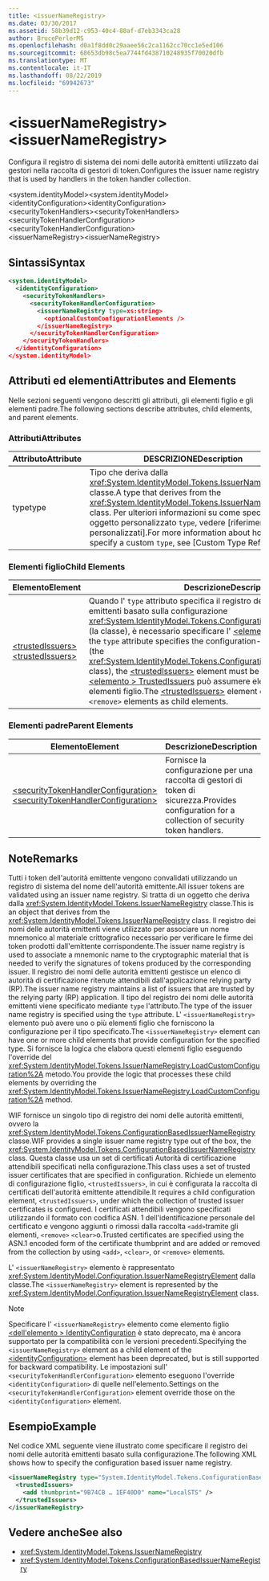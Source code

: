 ```yaml
---
title: <issuerNameRegistry>
ms.date: 03/30/2017
ms.assetid: 58b39d12-c953-40c4-88af-d7eb3343ca28
author: BrucePerlerMS
ms.openlocfilehash: d0a1f8dd0c29aaee56c2ca1162cc70cc1e5ed106
ms.sourcegitcommit: 68653db98c5ea7744fd438710248935f70020dfb
ms.translationtype: MT
ms.contentlocale: it-IT
ms.lasthandoff: 08/22/2019
ms.locfileid: "69942673"
---
```

# <a name="issuernameregistry"></a><span data-ttu-id="af931-101">\<issuerNameRegistry></span><span class="sxs-lookup"><span data-stu-id="af931-101">\<issuerNameRegistry></span></span>
<span data-ttu-id="af931-102">Configura il registro di sistema dei nomi delle autorità emittenti utilizzato dai gestori nella raccolta di gestori di token.</span><span class="sxs-lookup"><span data-stu-id="af931-102">Configures the issuer name registry that is used by handlers in the token handler collection.</span></span>  
  
 <span data-ttu-id="af931-103">\<system.identityModel></span><span class="sxs-lookup"><span data-stu-id="af931-103">\<system.identityModel></span></span>  
<span data-ttu-id="af931-104">\<identityConfiguration></span><span class="sxs-lookup"><span data-stu-id="af931-104">\<identityConfiguration></span></span>  
<span data-ttu-id="af931-105">\<securityTokenHandlers></span><span class="sxs-lookup"><span data-stu-id="af931-105">\<securityTokenHandlers></span></span>  
<span data-ttu-id="af931-106">\<securityTokenHandlerConfiguration></span><span class="sxs-lookup"><span data-stu-id="af931-106">\<securityTokenHandlerConfiguration></span></span>  
<span data-ttu-id="af931-107">\<issuerNameRegistry></span><span class="sxs-lookup"><span data-stu-id="af931-107">\<issuerNameRegistry></span></span>  
  
## <a name="syntax"></a><span data-ttu-id="af931-108">Sintassi</span><span class="sxs-lookup"><span data-stu-id="af931-108">Syntax</span></span>  
  
```xml  
<system.identityModel>  
  <identityConfiguration>  
    <securityTokenHandlers>  
      <securityTokenHandlerConfiguration>  
        <issuerNameRegistry type=xs:string>  
          <optionalCustomConfigurationElements />  
        </issuerNameRegistry>  
      </securityTokenHandlerConfiguration>  
    </securityTokenHandlers>  
  </identityConfiguration>  
</system.identityModel>  
```  
  
## <a name="attributes-and-elements"></a><span data-ttu-id="af931-109">Attributi ed elementi</span><span class="sxs-lookup"><span data-stu-id="af931-109">Attributes and Elements</span></span>  
 <span data-ttu-id="af931-110">Nelle sezioni seguenti vengono descritti gli attributi, gli elementi figlio e gli elementi padre.</span><span class="sxs-lookup"><span data-stu-id="af931-110">The following sections describe attributes, child elements, and parent elements.</span></span>  
  
### <a name="attributes"></a><span data-ttu-id="af931-111">Attributi</span><span class="sxs-lookup"><span data-stu-id="af931-111">Attributes</span></span>  
  
|<span data-ttu-id="af931-112">Attributo</span><span class="sxs-lookup"><span data-stu-id="af931-112">Attribute</span></span>|<span data-ttu-id="af931-113">DESCRIZIONE</span><span class="sxs-lookup"><span data-stu-id="af931-113">Description</span></span>|  
|---------------|-----------------|  
|<span data-ttu-id="af931-114">type</span><span class="sxs-lookup"><span data-stu-id="af931-114">type</span></span>|<span data-ttu-id="af931-115">Tipo che deriva dalla <xref:System.IdentityModel.Tokens.IssuerNameRegistry> classe.</span><span class="sxs-lookup"><span data-stu-id="af931-115">A type that derives from the <xref:System.IdentityModel.Tokens.IssuerNameRegistry> class.</span></span> <span data-ttu-id="af931-116">Per ulteriori informazioni su come specificare un oggetto personalizzato `type`, vedere [riferimenti ai tipi personalizzati].</span><span class="sxs-lookup"><span data-stu-id="af931-116">For more information about how to specify a custom `type`, see [Custom Type References].</span></span>|  
  
### <a name="child-elements"></a><span data-ttu-id="af931-117">Elementi figlio</span><span class="sxs-lookup"><span data-stu-id="af931-117">Child Elements</span></span>  
  
|<span data-ttu-id="af931-118">Elemento</span><span class="sxs-lookup"><span data-stu-id="af931-118">Element</span></span>|<span data-ttu-id="af931-119">Descrizione</span><span class="sxs-lookup"><span data-stu-id="af931-119">Description</span></span>|  
|-------------|-----------------|  
|[<span data-ttu-id="af931-120">\<trustedIssuers></span><span class="sxs-lookup"><span data-stu-id="af931-120">\<trustedIssuers></span></span>](trustedissuers.md)|<span data-ttu-id="af931-121">Quando l' `type` attributo specifica il registro dei nomi delle autorità emittenti basato sulla configurazione <xref:System.IdentityModel.Tokens.ConfigurationBasedIssuerNameRegistry> (la classe), è necessario specificare l' [ \<elemento > TrustedIssuers](trustedissuers.md) .</span><span class="sxs-lookup"><span data-stu-id="af931-121">When the `type` attribute specifies the configuration-based issuer name registry (the <xref:System.IdentityModel.Tokens.ConfigurationBasedIssuerNameRegistry> class), the [\<trustedIssuers>](trustedissuers.md) element must be specified.</span></span> <span data-ttu-id="af931-122">L' `<add>` `<clear>` [ \<elemento > TrustedIssuers](trustedissuers.md) può assumere elementi, o `<remove>` come elementi figlio.</span><span class="sxs-lookup"><span data-stu-id="af931-122">The [\<trustedIssuers>](trustedissuers.md) element can take `<add>`, `<clear>`, or `<remove>` elements as child elements.</span></span>|  
  
### <a name="parent-elements"></a><span data-ttu-id="af931-123">Elementi padre</span><span class="sxs-lookup"><span data-stu-id="af931-123">Parent Elements</span></span>  
  
|<span data-ttu-id="af931-124">Elemento</span><span class="sxs-lookup"><span data-stu-id="af931-124">Element</span></span>|<span data-ttu-id="af931-125">Descrizione</span><span class="sxs-lookup"><span data-stu-id="af931-125">Description</span></span>|  
|-------------|-----------------|  
|[<span data-ttu-id="af931-126">\<securityTokenHandlerConfiguration></span><span class="sxs-lookup"><span data-stu-id="af931-126">\<securityTokenHandlerConfiguration></span></span>](securitytokenhandlerconfiguration.md)|<span data-ttu-id="af931-127">Fornisce la configurazione per una raccolta di gestori di token di sicurezza.</span><span class="sxs-lookup"><span data-stu-id="af931-127">Provides configuration for a collection of security token handlers.</span></span>|  
  
## <a name="remarks"></a><span data-ttu-id="af931-128">Note</span><span class="sxs-lookup"><span data-stu-id="af931-128">Remarks</span></span>  
 <span data-ttu-id="af931-129">Tutti i token dell'autorità emittente vengono convalidati utilizzando un registro di sistema del nome dell'autorità emittente.</span><span class="sxs-lookup"><span data-stu-id="af931-129">All issuer tokens are validated using an issuer name registry.</span></span> <span data-ttu-id="af931-130">Si tratta di un oggetto che deriva dalla <xref:System.IdentityModel.Tokens.IssuerNameRegistry> classe.</span><span class="sxs-lookup"><span data-stu-id="af931-130">This is an object that derives from the <xref:System.IdentityModel.Tokens.IssuerNameRegistry> class.</span></span> <span data-ttu-id="af931-131">Il registro dei nomi delle autorità emittenti viene utilizzato per associare un nome mnemonico al materiale crittografico necessario per verificare le firme dei token prodotti dall'emittente corrispondente.</span><span class="sxs-lookup"><span data-stu-id="af931-131">The issuer name registry is used to associate a mnemonic name to the cryptographic material that is needed to verify the signatures of tokens produced by the corresponding issuer.</span></span> <span data-ttu-id="af931-132">Il registro dei nomi delle autorità emittenti gestisce un elenco di autorità di certificazione ritenute attendibili dall'applicazione relying party (RP).</span><span class="sxs-lookup"><span data-stu-id="af931-132">The issuer name registry maintains a list of issuers that are trusted by the relying party (RP) application.</span></span> <span data-ttu-id="af931-133">Il tipo del registro dei nomi delle autorità emittenti viene specificato mediante `type` l'attributo.</span><span class="sxs-lookup"><span data-stu-id="af931-133">The type of the issuer name registry is specified using the `type` attribute.</span></span> <span data-ttu-id="af931-134">L' `<issuerNameRegistry>` elemento può avere uno o più elementi figlio che forniscono la configurazione per il tipo specificato.</span><span class="sxs-lookup"><span data-stu-id="af931-134">The `<issuerNameRegistry>` element can have one or more child elements that provide configuration for the specified type.</span></span> <span data-ttu-id="af931-135">Si fornisce la logica che elabora questi elementi figlio eseguendo l'override del <xref:System.IdentityModel.Tokens.IssuerNameRegistry.LoadCustomConfiguration%2A> metodo.</span><span class="sxs-lookup"><span data-stu-id="af931-135">You provide the logic that processes these child elements by overriding the <xref:System.IdentityModel.Tokens.IssuerNameRegistry.LoadCustomConfiguration%2A> method.</span></span>  
  
 <span data-ttu-id="af931-136">WIF fornisce un singolo tipo di registro dei nomi delle autorità emittenti, ovvero la <xref:System.IdentityModel.Tokens.ConfigurationBasedIssuerNameRegistry> classe.</span><span class="sxs-lookup"><span data-stu-id="af931-136">WIF provides a single issuer name registry type out of the box, the <xref:System.IdentityModel.Tokens.ConfigurationBasedIssuerNameRegistry> class.</span></span> <span data-ttu-id="af931-137">Questa classe usa un set di certificati Autorità di certificazione attendibili specificati nella configurazione.</span><span class="sxs-lookup"><span data-stu-id="af931-137">This class uses a set of trusted issuer certificates that are specified in configuration.</span></span> <span data-ttu-id="af931-138">Richiede un elemento di configurazione figlio, `<trustedIssuers>`, in cui è configurata la raccolta di certificati dell'autorità emittente attendibile.</span><span class="sxs-lookup"><span data-stu-id="af931-138">It requires a child configuration element, `<trustedIssuers>`, under which the collection of trusted issuer certificates is configured.</span></span> <span data-ttu-id="af931-139">I certificati attendibili vengono specificati utilizzando il formato con codifica ASN. 1 dell'identificazione personale del certificato e vengono aggiunti o rimossi dalla raccolta `<add>`tramite gli elementi, `<remove>` `<clear>`o.</span><span class="sxs-lookup"><span data-stu-id="af931-139">Trusted certificates are specified using the ASN.1 encoded form of the certificate thumbprint and are added or removed from the collection by using `<add>`, `<clear>`, or `<remove>` elements.</span></span>  
  
 <span data-ttu-id="af931-140">L' `<issuerNameRegistry>` elemento è rappresentato <xref:System.IdentityModel.Configuration.IssuerNameRegistryElement> dalla classe.</span><span class="sxs-lookup"><span data-stu-id="af931-140">The `<issuerNameRegistry>` element is represented by the <xref:System.IdentityModel.Configuration.IssuerNameRegistryElement> class.</span></span>  
  
> [!NOTE]
> <span data-ttu-id="af931-141">Specificare l' `<issuerNameRegistry>` elemento come elemento figlio [ \<dell'elemento > IdentityConfiguration](identityconfiguration.md) è stato deprecato, ma è ancora supportato per la compatibilità con le versioni precedenti.</span><span class="sxs-lookup"><span data-stu-id="af931-141">Specifying the `<issuerNameRegistry>` element as a child element of the [\<identityConfiguration>](identityconfiguration.md) element has been deprecated, but is still supported for backward compatibility.</span></span> <span data-ttu-id="af931-142">Le impostazioni sull' `<securityTokenHandlerConfiguration>` elemento eseguono l'override `<identityConfiguration>` di quelle nell'elemento.</span><span class="sxs-lookup"><span data-stu-id="af931-142">Settings on the `<securityTokenHandlerConfiguration>` element override those on the `<identityConfiguration>` element.</span></span>  
  
## <a name="example"></a><span data-ttu-id="af931-143">Esempio</span><span class="sxs-lookup"><span data-stu-id="af931-143">Example</span></span>  
 <span data-ttu-id="af931-144">Nel codice XML seguente viene illustrato come specificare il registro dei nomi delle autorità emittenti basato sulla configurazione.</span><span class="sxs-lookup"><span data-stu-id="af931-144">The following XML shows how to specify the configuration based issuer name registry.</span></span>  
  
```xml  
<issuerNameRegistry type="System.IdentityModel.Tokens.ConfigurationBasedIssuerNameRegistry, System.IdentityModel, Version=4.0.0.0, Culture=neutral, PublicKeyToken=b77a5c561934e089">  
  <trustedIssuers>  
    <add thumbprint="9B74CB … 1EF40D0" name="LocalSTS" />  
  </trustedIssuers>  
</issuerNameRegistry>  
```  
  
## <a name="see-also"></a><span data-ttu-id="af931-145">Vedere anche</span><span class="sxs-lookup"><span data-stu-id="af931-145">See also</span></span>

- <xref:System.IdentityModel.Tokens.IssuerNameRegistry>
- <xref:System.IdentityModel.Tokens.ConfigurationBasedIssuerNameRegistry>

